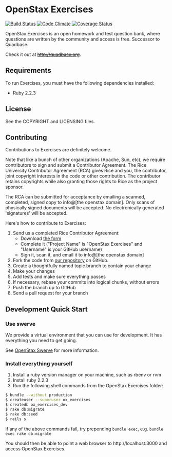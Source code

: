 <!-- Copyright 2011-2015 Rice University. Licensed under the Affero General Public
     License version 3 or later.  See the COPYRIGHT file for details. -->

OpenStax Exercises
==================

[![Build Status](https://travis-ci.org/openstax/exercises.svg?branch=master)](https://travis-ci.org/openstax/exercises)
[![Code Climate](https://codeclimate.com/github/openstax/exercises.png)](https://codeclimate.com/github/openstax/exercises)
[![Coverage Status](https://img.shields.io/codecov/c/github/openstax/exercises.svg)](https://codecov.io/gh/openstax/exercises)

OpenStax Exercises is an open homework and test question bank, where questions are written
by the community and access is free. Successor to Quadbase.

Check it out at ~~http://quadbase.org~~.

Requirements
------------

To run Exercises, you must have the following dependencies installed:

* Ruby 2.2.3

License
-------

See the COPYRIGHT and LICENSING files.

Contributing
------------

Contributions to Exercises are definitely welcome.

Note that like a bunch of other organizations (Apache, Sun, etc), we require contributors
to sign and submit a Contributor Agreement. The Rice University Contributor Agreement
(RCA) gives Rice and you, the contributor, joint copyright interests in the code or
other contribution. The contributor retains copyrights while also granting those
rights to Rice as the project sponsor.

The RCA can be submitted for acceptance by emailing a scanned, completed, signed copy
to info@[the openstax domain]. Only scans of physically signed documents will be accepted. No electronically generated 'signatures' will be accepted.

Here's how to contribute to Exercises:

1. Send us a completed Rice Contributor Agreement:
   * Download [the form](http://quadbase.org/rice_university_contributor_agreement_v1.pdf)
   * Complete it ("Project Name" is "OpenStax Exercises" and "Username" is your GitHub username)
   * Sign it, scan it, and email it to info@[the openstax domain]
2. Fork the code from [our repository](https://github.com/openstax/exercises) on GitHub.
3. Create a thoughtfully named topic branch to contain your change
4. Make your changes
5. Add tests and make sure everything passes
6. If necessary, rebase your commits into logical chunks, without errors
7. Push the branch up to GitHub
8. Send a pull request for your branch

Development Quick Start
-----------------------

### Use swerve

We provide a virtual environment that you can use for development. It has everything you need to get going.

See [OpenStax Swerve](http://github.com/openstax/swerve) for more information.

### Install everything yourself

1. Install a ruby version manager on your machine, such as rbenv or rvm
2. Install ruby 2.2.3
3. Run the following shell commands from the OpenStax Exercises folder:

```sh
$ bundle --without production
$ createuser --superuser ox_exercises
$ createdb ox_exercises_dev
$ rake db:migrate
$ rake db:seed
$ rails s
```

If any of the above commands fail, try prepending `bundle exec`, e.g. `bundle exec rake db:migrate`

You should then be able to point a web browser to http://localhost:3000 and access OpenStax Exercises.
